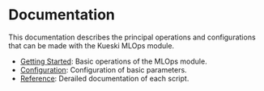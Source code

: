 # Documentation

This documentation describes the principal operations and configurations that can be made with the Kueski MLOps module.

- [Getting Started](getting_started.md): Basic operations of the MLOps module.
- [Configuration](config/config.md): Configuration of basic parameters.
- [Reference](mlops/main.md): Derailed documentation of each script.